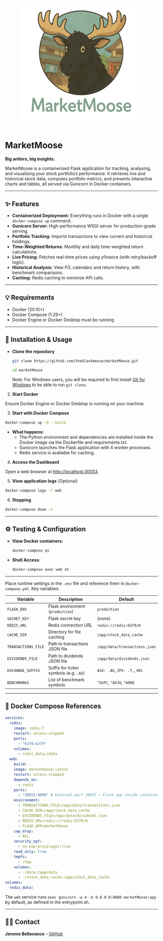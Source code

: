 <h1 align="center">
  <a href="https://github.com/theblackmoose/marketMoose">
    <img src="https://github.com/theblackmoose/marketMoose/blob/main/static/MarketMoose.png" 
    width="400" />
  </a>
</h1>

# MarketMoose

**Big antlers, big insights.**

MarketMoose is a containerised Flask application for tracking, analysing, and visualising your stock portfolio’s performance. It retrieves live and historical stock data, computes portfolio metrics, and presents interactive charts and tables, all served via Gunicorn in Docker containers.

---

## ✨ Features

- **Containerized Deployment:** Everything runs in Docker with a single `docker-compose up` command.
- **Gunicorn Server:** High-performance WSGI server for production-grade serving.
- **Portfolio Tracking:** Imports transactions to view current and historical holdings.
- **Time-Weighted Returns:** Monthly and daily time-weighted return calculations.
- **Live Pricing:** Fetches real-time prices using yfinance (with retry/backoff logic).
- **Historical Analysis:** View P/L calendars and return history, with benchmark comparisons.
- **Caching:** Redis caching to minimize API calls.

---

## 💡 Requirements

- Docker (20.10+)
- Docker Compose (1.29+)
- Docker Engine or Docker Desktop must be running

---

## 🚀 Installation & Usage

- **Clone the repository**

  ```sh
  git clone https://github.com/theblackmoose/marketMoose.git
  ```
  ```sh
  cd marketMoose
  ```

  Note: For Windows users, you will be required to first install [Git for Windows](https://git-scm.com/downloads/win) to be able to run `git clone`.

2. **Start Docker** 

  Ensure Docker Engine or Docker Desktop is running on your machine.

3. **Start with Docker Compose**

  ```sh
  docker-compose up -d --build
  ```

  - **What happens:**
    - The Python environment and dependencies are installed inside the Docker image via the Dockerfile and requirements.txt.
    - Gunicorn launches the Flask application with 4 worker processes.
    - Redis service is available for caching.

4. **Access the Dashboard** 

  Open a web browser at [http://localhost:30053](http://localhost:30053).

5. **View application logs** (Optional)

  ```sh
  docker-compose logs -f web
  ```

6. **Stopping**

  ```sh
  docker-compose down -v
  ```

---

## ⚙️ Testing & Configuration

- **View Docker containers**:

  ```bash
  docker-compose ps
  ```

- **Shell Access**:

  ```bash
  docker-compose exec web sh
  ```

---

Place runtime settings in the `.env` file and reference them in `docker-compose.yml`. Key variables:

| Variable                | Description                               | Default                       |
| ----------------------- | ----------------------------------------- | ----------------------------- |
| `FLASK_ENV`             | Flask environment (`production`)          | `production`                  |
| `SECRET_KEY`            | Flask secret key                          | (none)                        |
| `REDIS_URL`             | Redis connection URL                      | `redis://redis:6379/0`        |
| `CACHE_DIR`             | Directory for file caching                | `/app/stock_data_cache`       |
| `TRANSACTIONS_FILE`     | Path to transactions JSON file            | `/app/data/transactions.json` |
| `DIVIDENDS_FILE`        | Path to dividends JSON file               | `/app/data/dividends.json`    |
| `EXCHANGE_SUFFIX`       | Suffix for ticker symbols (e.g. `.AX`)    | `ASX: .AX`, `JPX: .T,`, etc   |
| `BENCHMARKS`            | List of benchmark symbols                 | `^GSPC`, `^AXJO`, `^AORD`     |

---

## 📄 Docker Compose References

```yaml
services:
  redis:
    image: redis:7
    restart: unless-stopped
    ports:
      - "6379:6379"
    volumes:
      - redis_data:/data
  web:
    build: .
    image: marketmoose:latest
    restart: unless-stopped
    depends_on:
      - redis
    ports:
      - "30053:8000" # External port 30053 → Flask app inside container on port 8000
    environment:
      - TRANSACTIONS_FILE=/app/data/transactions.json
      - CACHE_DIR=/app/stock_data_cache
      - DIVIDENDS_FILE=/app/data/dividends.json
      - REDIS_URL=redis://redis:6379/0
      - FLASK_APP=marketMoose
    cap_drop:
      - ALL
    security_opt:
      - no-new-privileges:true
    read_only: true
    tmpfs:
      - /tmp
    volumes:
      - ./data:/app/data
      - ./stock_data_cache:/app/stock_data_cache
volumes:
  redis_data:
```

The `web` service runs `exec gunicorn -w 4 -b 0.0.0.0:8000 marketMoose:app` by default, as defined in the entrypoint.sh.

---

## 👨‍💻 Contact

**Jerome Bellavance** – [GitHub](https://github.com/theblackmoose)
